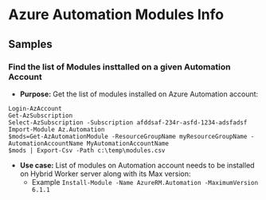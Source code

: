 Azure Automation Modules Info
===============


Samples
------


### Find the list of Modules insttalled on a given Automation Account
* **Purpose:** Get the list of modules installed on Azure Automation account:    
```
Login-AzAccount
Get-AzSubscription
Select-AzSubscription -Subscription afddsaf-234r-asfd-1234-adsfadsf
Import-Module Az.Automation
$mods=Get-AzAutomationModule -ResourceGroupName myResourceGroupName -AutomationAccountName MyAutomationAccountName
$mods | Export-Csv -Path c:\temp\modules.csv
```
* **Use case:** List of modules on Automation account needs to be installed on Hybrid Worker server along with its Max version:
    - Example `Install-Module -Name AzureRM.Automation -MaximumVersion 6.1.1`


